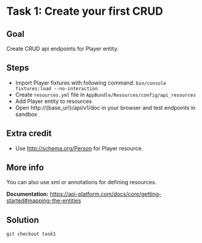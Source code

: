 Task 1: Create your first CRUD
=============================

Goal
----
Create CRUD api endpoints for Player entity.

Steps
-----
- Import Player fixtures with following command: `bin/console fixtures:load --no-interaction`
- Create `resources.yml` file in `AppBundle/Resources/config/api_resources`
- Add Player entity to resources
- Open http://{base_url}/api/v1/doc in your browser and test endpoints in sandbox

Extra credit
------------
- Use http://schema.org/Person for Player resource.

More info
---------
You can also use xml or annotations for defining resources.

**Documentation:** https://api-platform.com/docs/core/getting-started#mapping-the-entities

Solution
--------
`git checkout task1`